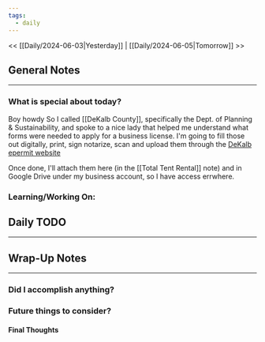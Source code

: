 ```yaml
---
tags:
  - daily
---
```

<< [[Daily/2024-06-03|Yesterday]] |  [[Daily/2024-06-05|Tomorrow]] >>

## General Notes
---
### What is special about today?
Boy howdy
So I called [[DeKalb County]], specifically the Dept. of Planning & Sustainability, and spoke to a nice lady that helped me understand what forms were needed to apply for a business license.  I'm going to fill those out digitally, print, sign notarize, scan and upload them through the [DeKalb epermit website](https://epermits.dekalbcountyga.gov/home)

Once done, I'll attach them here (in the [[Total Tent Rental]] note) and in Google Drive under my business account, so I have access errwhere. 
### Learning/Working On:



## Daily TODO
---




## Wrap-Up Notes
---
### Did I accomplish anything?
### Future things to consider?
#### Final Thoughts

